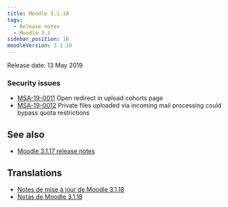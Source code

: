 ```yaml
---
title: Moodle 3.1.18
tags:
  - Release notes
  - Moodle 3.1
sidebar_position: 18
moodleVersion: 3.1.18
---
```


Release date: 13 May 2019

### Security issues

- [MSA-19-0011](https://moodle.org/mod/forum/discuss.php?d=386523) Open redirect in upload cohorts page
- [MSA-19-0012](https://moodle.org/mod/forum/discuss.php?d=386524) Private files uploaded via incoming mail processing could bypass quota restrictions

## See also

- [Moodle 3.1.17 release notes](/general/releases/3.1/3.1.17)

## Translations

- [Notes de mise à jour de Moodle 3.1.18](https://docs.moodle.org/fr/Notes_de_mise_à_jour_de_Moodle_3.1.18)
- [Notas de Moodle 3.1.18](https://docs.moodle.org/es/Notas_de_Moodle_3.1.18)
